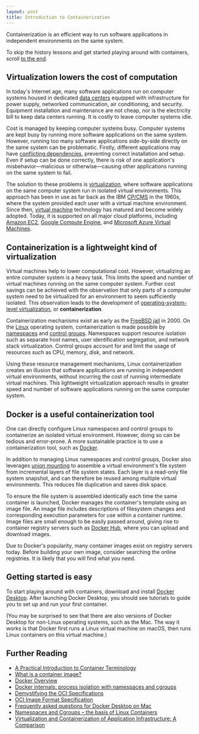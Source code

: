 ```yaml
---
layout: post
title: Introduction to Containerization
---
```


Containerization is an efficient way to run software applications in independent environments on the same system.

To skip the history lessons and get started playing around with containers, scroll [to the end](#getting-started-is-easy).

## Virtualization lowers the cost of computation

In today's Internet age, many software applications run on computer systems housed in dedicated [data centers](https://en.wikipedia.org/wiki/Data_center) equipped with infrastructure for power supply, networked communication, air conditioning, and security. Equipment installation and maintenance are not cheap, nor is the electricity bill to keep data centers running. It is costly to leave computer systems idle.

Cost is managed by keeping computer systems busy. Computer systems are kept busy by running more software applications on the same system. However, running too many software applications side-by-side directly on the same system can be problematic. Firstly, different applications may have [conflicting dependencies](https://en.wikipedia.org/wiki/Dependency_hell), preventing correct installation and setup. Even if setup can be done correctly, there is risk of one application's misbehavior—malicious or otherwise—causing other applications running on the same system to fail.

The solution to these problems is [virtualization](https://en.wikipedia.org/wiki/Virtualization), where software applications on the same computer system run in isolated virtual environments. This approach has been in use as far back as the IBM [CP/CMS](https://en.wikipedia.org/wiki/CP/CMS) in the 1960s, where the system provided each user with a virtual machine environment. Since then, [virtual machine](https://en.wikipedia.org/wiki/Virtual_machine) technology has matured and become widely adopted. Today, it is supported on all major cloud platforms, including [Amazon EC2](https://aws.amazon.com/ec2/), [Google Compute Engine](https://cloud.google.com/compute/), and [Microsoft Azure Virtual Machines](https://azure.microsoft.com/en-us/products/virtual-machines/).

## Containerization is a lightweight kind of virtualization

Virtual machines help to lower computational cost. However, virtualizing an entire computer system is a heavy task. This limits the speed and number of virtual machines running on the same computer system. Further cost savings can be achieved with the observation that only parts of a computer system need to be virtualized for an environment to seem sufficiently isolated. This observation leads to the development of [operating-system-level virtualization](https://en.wikipedia.org/wiki/OS-level_virtualization), or **containerization**.

Containerization mechanisms exist as early as the [FreeBSD jail](https://en.wikipedia.org/wiki/FreeBSD_jail) in 2000. On the [Linux](https://en.wikipedia.org/wiki/Linux) operating system, containerization is made possible by [namespaces](https://en.wikipedia.org/wiki/Linux_namespaces) and [control groups](https://en.wikipedia.org/wiki/Cgroups). Namespaces support resource isolation such as separate host names, user identification segregation, and network stack virtualization. Control groups account for and limit the usage of resources such as CPU, memory, disk, and network.

Using these resource management mechanisms, Linux containerization creates an illusion that software applications are running in independent virtual environments, without incurring the cost of running intermediate virtual machines. This lightweight virtualization approach results in greater speed and number of software applications running on the same computer system.

## Docker is a useful containerization tool

One can directly configure Linux namespaces and control groups to containerize an isolated virtual environment. However, doing so can be tedious and error-prone. A more sustainable practice is to use a containerization tool, such as [Docker](<https://en.wikipedia.org/wiki/Docker_(software)>).

In addition to managing Linux namespaces and control groups, Docker also leverages [union mounting](https://en.wikipedia.org/wiki/Union_mount) to assemble a virtual environment's file system from incremental layers of file system states. Each layer is a read-only file system snapshot, and can therefore be reused among multiple virtual environments. This reduces file duplication and saves disk space.

To ensure the file system is assembled identically each time the same container is launched, Docker manages the container's template using an image file. An image file includes descriptions of filesystem changes and corresponding execution parameters for use within a container runtime. Image files are small enough to be easily passed around, giving rise to container registry servers such as [Docker Hub](https://hub.docker.com/), where you can upload and download images.

Due to Docker's popularity, many container images exist on registry servers today. Before building your own image, consider searching the online registries. It is likely that you will find what you need.

## Getting started is easy

To start playing around with containers, download and install [Docker Desktop](https://www.docker.com/get-started/). After launching Docker Desktop, you should see tutorials to guide you to set up and run your first container.

(You may be surprised to see that there are also versions of Docker Desktop for non-Linux operating systems, such as the Mac. The way it works is that Docker first runs a Linux virtual machine on macOS, then runs Linux containers on this virtual machine.)

## Further Reading

- [A Practical Introduction to Container Terminology](https://developers.redhat.com/blog/2018/02/22/container-terminology-practical-introduction)
- [What is a container image?](https://opensource.com/article/21/8/container-image)
- [Docker Overview](https://docs.docker.com/get-started/overview/)
- [Docker internals: process isolation with namespaces and cgroups](https://leftasexercise.com/2018/04/12/docker-internals-process-isolation-with-namespaces-and-cgroups/)
- [Demystifying the OCI Specifications](https://www.docker.com/blog/demystifying-open-container-initiative-oci-specifications/)
- [OCI Image Format Specification](https://github.com/opencontainers/image-spec)
- [Frequently asked questions for Docker Desktop on Mac](https://docs.docker.com/desktop/faqs/macfaqs/)
- [Namespaces and Cgroups – the basis of Linux Containers](https://www.andrew.cmu.edu/course/14-712-s20/applications/ln/Namespaces_Cgroups_Conatiners.pdf)
- [Virtualization and Containerization of Application Infrastructure: A Comparison](https://thijs.ai/papers/scheepers-virtualization-containerization.pdf)
